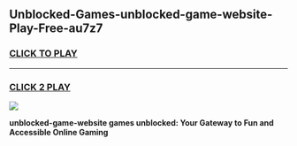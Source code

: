 
## Unblocked-Games-unblocked-game-website-Play-Free-au7z7
<h3>
<a href="https://premium76.site?title=unblocked-game-website&ref=21A">CLICK TO PLAY</a></h3>
<hr>

<h3>
<a href="https://premium76.site?title=unblocked-game-website&ref=21A">CLICK 2 PLAY</a>
  
</h3>

<a href="https://premium76.site?title=unblocked-game-website&ref=21A"><img src="https://clearcache.store/games.png"></a>


**unblocked-game-website games unblocked: Your Gateway to Fun and Accessible Online Gaming**

